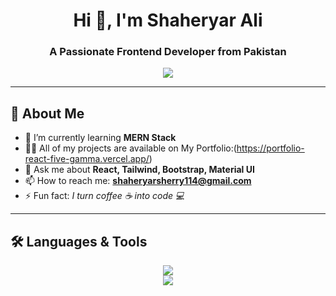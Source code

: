 <!-- Header -->
<h1 align="center">Hi 👋, I'm Shaheryar Ali</h1>
<h3 align="center">A Passionate Frontend Developer from Pakistan</h3>

<!-- Typing SVG -->
<p align="center">
  <img src="https://readme-typing-svg.herokuapp.com?size=22&color=00C4FF&center=true&vCenter=true&lines=Frontend+Developer;React+JS+Specialist;Building+Responsive+Websites;MERN+Stack+Learner" />
</p>

---

## 🚀 About Me
- 🌱 I’m currently learning **MERN Stack**  
- 👨‍💻 All of my projects are available on My Portfolio:(https://portfolio-react-five-gamma.vercel.app/)
- 💬 Ask me about **React, Tailwind, Bootstrap, Material UI**  
- 📫 How to reach me: **shaheryarsherry114@gmail.com**  
- ⚡ Fun fact: *I turn coffee ☕ into code 💻*

---

## 🛠️ Languages & Tools

<p align="center"> 
  <!-- Row 1 -->
  <img src="https://skillicons.dev/icons?i=html,css,js,react,nodejs,express,mongodb" /><br/>
  <!-- Row 2 -->
  <img src="https://skillicons.dev/icons?i=bootstrap,tailwind,materialui,vite,github,netlify,git" />
</p>

